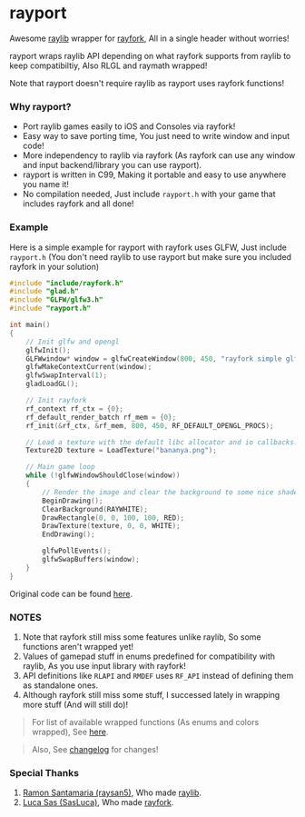 # rayport

Awesome [raylib](https://github.com/raysan5/raylib) wrapper for [rayfork](https://github.com/SasLuca/rayfork), All in a single header without worries!

rayport wraps raylib API depending on what rayfork supports from raylib to keep compatibiltiy, Also RLGL and raymath wrapped!

Note that rayport doesn't require raylib as rayport uses rayfork functions!

### Why rayport?

- Port raylib games easily to iOS and Consoles via rayfork!
- Easy way to save porting time, You just need to write window and input code!
- More independency to raylib via rayfork (As rayfork can use any window and input backend/library you can use rayport).
- rayport is written in C99, Making it portable and easy to use anywhere you name it!
- No compilation needed, Just include `rayport.h` with your game that includes rayfork and all done!

### Example

Here is a simple example for rayport with rayfork uses GLFW, Just include `rayport.h` (You don't need raylib to use rayport but make sure you included rayfork in your solution)

```c
#include "include/rayfork.h"
#include "glad.h"
#include "GLFW/glfw3.h"
#include "rayport.h"

int main()
{
    // Init glfw and opengl
    glfwInit();
    GLFWwindow* window = glfwCreateWindow(800, 450, "rayfork simple glfw example", NULL, NULL);
    glfwMakeContextCurrent(window);
    glfwSwapInterval(1);
    gladLoadGL();

    // Init rayfork
    rf_context rf_ctx = {0};
    rf_default_render_batch rf_mem = {0};
    rf_init(&rf_ctx, &rf_mem, 800, 450, RF_DEFAULT_OPENGL_PROCS);

    // Load a texture with the default libc allocator and io callbacks.
    Texture2D texture = LoadTexture("bananya.png");

    // Main game loop
    while (!glfwWindowShouldClose(window))
    {
        // Render the image and clear the background to some nice shade of white
        BeginDrawing();
        ClearBackground(RAYWHITE);
        DrawRectangle(0, 0, 100, 100, RED);
        DrawTexture(texture, 0, 0, WHITE);
        EndDrawing();

        glfwPollEvents();
        glfwSwapBuffers(window);
    }
}
```

Original code can be found [here](https://github.com/SasLuca/rayfork-tests/blob/master/special-setup-tests/simple-glfw/main.c).

### NOTES

1. Note that rayfork still miss some features unlike raylib, So some functions aren't wrapped yet!
2. Values of gamepad stuff in enums predefined for compatibility with raylib, As you use input library with rayfork!
3. API definitions like `RLAPI` and `RMDEF` uses `RF_API` instead of defining them as standalone ones.
4. Although rayfork still miss some stuff, I successed lately in wrapping more stuff (And will still do)!

> For list of available wrapped functions (As enums and colors wrapped), See [here](https://github.com/Rabios/rayport/blob/master/api.md).

> Also, See [changelog](https://github.com/Rabios/rayport/blob/master/changelog.md) for changes!

### Special Thanks

1. [Ramon Santamaria (raysan5)](https://github.com/raysan5), Who made [raylib](https://github.com/raysan5/raylib).
2. [Luca Sas (SasLuca)](https://github.com/SasLuca), Who made [rayfork](https://github.com/SasLuca/rayfork).
